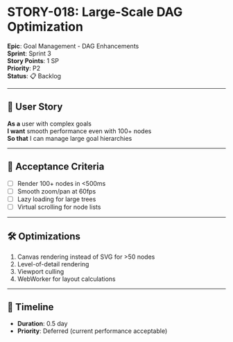 # STORY-018: Large-Scale DAG Optimization

**Epic**: Goal Management - DAG Enhancements  
**Sprint**: Sprint 3  
**Story Points**: 1 SP  
**Priority**: P2  
**Status**: 📋 Backlog

---

## 📖 User Story

**As a** user with complex goals  
**I want** smooth performance even with 100+ nodes  
**So that** I can manage large goal hierarchies

---

## 🎯 Acceptance Criteria

- [ ] Render 100+ nodes in <500ms
- [ ] Smooth zoom/pan at 60fps
- [ ] Lazy loading for large trees
- [ ] Virtual scrolling for node lists

---

## 🛠️ Optimizations

1. Canvas rendering instead of SVG for >50 nodes
2. Level-of-detail rendering
3. Viewport culling
4. WebWorker for layout calculations

---

## 📅 Timeline

- **Duration**: 0.5 day
- **Priority**: Deferred (current performance acceptable)
